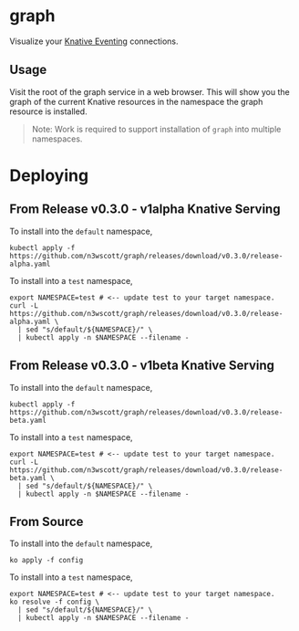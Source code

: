 # graph

Visualize your [Knative Eventing](http://github.com/knative/eventing)
connections.

## Usage

Visit the root of the graph service in a web browser. This will show you the
graph of the current Knative resources in the namespace the graph resource is
installed.

> Note: Work is required to support installation of `graph` into multiple
> namespaces.

# Deploying

## From Release v0.3.0 - v1alpha Knative Serving

To install into the `default` namespace,

```shell
kubectl apply -f https://github.com/n3wscott/graph/releases/download/v0.3.0/release-alpha.yaml
```

To install into a `test` namespace,

```shell
export NAMESPACE=test # <-- update test to your target namespace.
curl -L https://github.com/n3wscott/graph/releases/download/v0.3.0/release-alpha.yaml \
  | sed "s/default/${NAMESPACE}/" \
  | kubectl apply -n $NAMESPACE --filename -
```

## From Release v0.3.0 - v1beta Knative Serving

To install into the `default` namespace,

```shell
kubectl apply -f https://github.com/n3wscott/graph/releases/download/v0.3.0/release-beta.yaml
```

To install into a `test` namespace,

```shell
export NAMESPACE=test # <-- update test to your target namespace.
curl -L https://github.com/n3wscott/graph/releases/download/v0.3.0/release-beta.yaml \
  | sed "s/default/${NAMESPACE}/" \
  | kubectl apply -n $NAMESPACE --filename -
```

## From Source

To install into the `default` namespace,

```shell
ko apply -f config
```

To install into a `test` namespace,

```shell
export NAMESPACE=test # <-- update test to your target namespace.
ko resolve -f config \
  | sed "s/default/${NAMESPACE}/" \
  | kubectl apply -n $NAMESPACE --filename -
```

